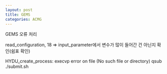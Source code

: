 ```yaml
---
layout: post
title: GEMS
categories: ACMG
---
```


GEMS 오류 처리

read_configuration, 18 => input_parameter에서 변수가 많이 들어간 건 아닌지 확인(쉼표 확인)

HYDU_create_process: execvp error on file (No such file or directory)
    qsub ./submit.sh
